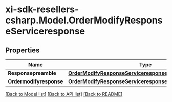 # xi-sdk-resellers-csharp.Model.OrderModifyResponseServiceresponse

## Properties

Name | Type | Description | Notes
------------ | ------------- | ------------- | -------------
**Responsepreamble** | [**OrderModifyResponseServiceresponseResponsepreamble**](OrderModifyResponseServiceresponseResponsepreamble.md) |  | [optional] 
**Ordermodifyresponse** | [**OrderModifyResponseServiceresponseOrdermodifyresponse**](OrderModifyResponseServiceresponseOrdermodifyresponse.md) |  | [optional] 

[[Back to Model list]](../README.md#documentation-for-models) [[Back to API list]](../README.md#documentation-for-api-endpoints) [[Back to README]](../README.md)

